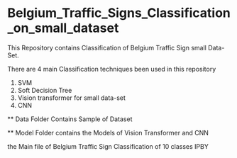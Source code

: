 # Belgium_Traffic_Signs_Classification_on_small_dataset
This Repository contains Classification of Belgium Traffic Sign small Data-Set.

There are 4 main Classification techniques been used in this repository

1. SVM
2. Soft Decision Tree
3. Vision transformer for small data-set
4. CNN

** Data Folder Contains Sample of Dataset

** Model Folder contains the Models of Vision Transformer and CNN

the Main file of Belgium Traffic Sign Classification of 10 classes IPBY
